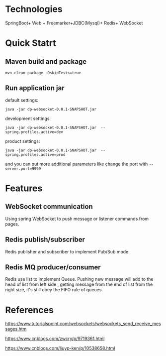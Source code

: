 # Technologies

SpringBoot+ Web + Freemarker+JDBC(Mysql)+ Redis+ WebSocket

# Quick Statrt

## Maven build and package

`mvn clean package -DskipTests=true `

## Run application jar

default settings:

`
java -jar dp-websocket-0.0.1-SNAPSHOT.jar  
`

development settings:


`
java -jar dp-websocket-0.0.1-SNAPSHOT.jar  --spring.profiles.active=dev
`

product settings:

`
java -jar dp-websocket-0.0.1-SNAPSHOT.jar  --spring.profiles.active=prod
`

and you can put more additional parameters  like change the port with `--server.port=9999 `

# Features

## WebSocket communication

Using spring WebSocket to push message or listener commands from pages.

## Redis publish/subscriber

Redis publisher and subscriber to implement Pub/Sub mode.

## Redis MQ producer/consumer

Redis use list to implement Queue. Pushing new message will add to the head of list from left side , getting message from the end of list from the right size, it's still obey the FIFO rule of queues.


# References

https://www.tutorialspoint.com/websockets/websockets_send_receive_messages.htm

https://www.cnblogs.com/zwcry/p/9719361.html

https://www.cnblogs.com/liuyp-ken/p/10538658.html


